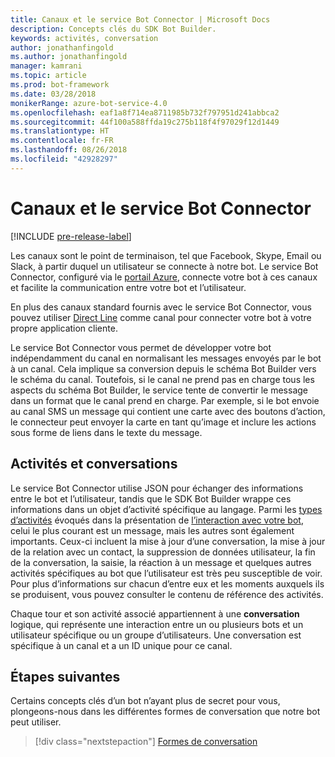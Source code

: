 ```yaml
---
title: Canaux et le service Bot Connector | Microsoft Docs
description: Concepts clés du SDK Bot Builder.
keywords: activités, conversation
author: jonathanfingold
ms.author: jonathanfingold
manager: kamrani
ms.topic: article
ms.prod: bot-framework
ms.date: 03/28/2018
monikerRange: azure-bot-service-4.0
ms.openlocfilehash: eaf1a8f714ea8711985b732f797951d241abbca2
ms.sourcegitcommit: 44f100a588ffda19c275b118f4f97029f12d1449
ms.translationtype: HT
ms.contentlocale: fr-FR
ms.lasthandoff: 08/26/2018
ms.locfileid: "42928297"
---
```

# <a name="channels-and-the-bot-connector-service"></a>Canaux et le service Bot Connector

[!INCLUDE [pre-release-label](../includes/pre-release-label.md)]

Les canaux sont le point de terminaison, tel que Facebook, Skype, Email ou Slack, à partir duquel un utilisateur se connecte à notre bot. Le service Bot Connector, configuré via le [portail Azure](https://portal.azure.com), connecte votre bot à ces canaux et facilite la communication entre votre bot et l’utilisateur. 

En plus des canaux standard fournis avec le service Bot Connector, vous pouvez utiliser [Direct Line](bot-builder-howto-direct-line.md) comme canal pour connecter votre bot à votre propre application cliente.

Le service Bot Connector vous permet de développer votre bot indépendamment du canal en normalisant les messages envoyés par le bot à un canal. Cela implique sa conversion depuis le schéma Bot Builder vers le schéma du canal. Toutefois, si le canal ne prend pas en charge tous les aspects du schéma Bot Builder, le service tente de convertir le message dans un format que le canal prend en charge. Par exemple, si le bot envoie au canal SMS un message qui contient une carte avec des boutons d’action, le connecteur peut envoyer la carte en tant qu’image et inclure les actions sous forme de liens dans le texte du message.

## <a name="activities-and-conversations"></a>Activités et conversations


Le service Bot Connector utilise JSON pour échanger des informations entre le bot et l’utilisateur, tandis que le SDK Bot Builder wrappe ces informations dans un objet d’activité spécifique au langage. Parmi les [types d’activités](../bot-service-activities-entities.md) évoqués dans la présentation de [l’interaction avec votre bot](bot-builder-basics.md#interaction-with-your-bot), celui le plus courant est un message, mais les autres sont également importants. Ceux-ci incluent la mise à jour d’une conversation, la mise à jour de la relation avec un contact, la suppression de données utilisateur, la fin de la conversation, la saisie, la réaction à un message et quelques autres activités spécifiques au bot que l’utilisateur est très peu susceptible de voir. Pour plus d’informations sur chacun d’entre eux et les moments auxquels ils se produisent, vous pouvez consulter le contenu de référence des activités.

Chaque tour et son activité associé appartiennent à une **conversation** logique, qui représente une interaction entre un ou plusieurs bots et un utilisateur spécifique ou un groupe d’utilisateurs. Une conversation est spécifique à un canal et a un ID unique pour ce canal.

## <a name="next-steps"></a>Étapes suivantes

Certains concepts clés d’un bot n’ayant plus de secret pour vous, plongeons-nous dans les différentes formes de conversation que notre bot peut utiliser.

> [!div class="nextstepaction"]
> [Formes de conversation](bot-builder-conversations.md)
